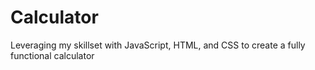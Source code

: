 # Calculator
Leveraging my skillset with JavaScript, HTML, and CSS to create a fully functional calculator
